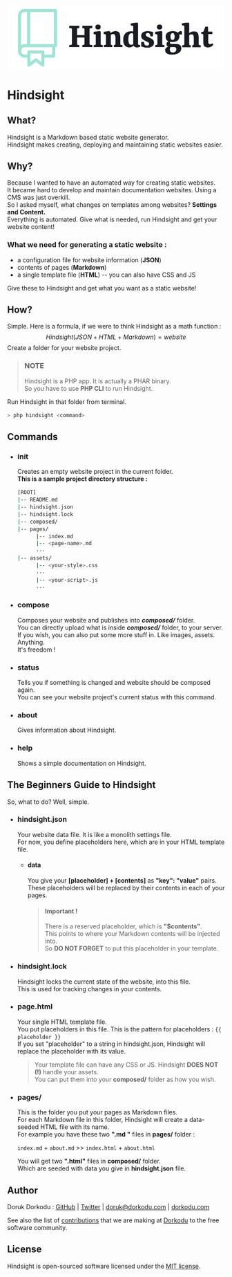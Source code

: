 ![Hindsight Logo](hindsight.png)

# Hindsight

## What?

Hindsight is a Markdown based static website generator. <br>Hindsight makes creating, deploying and maintaining static websites easier.

## Why?

Because I wanted to have an automated way for creating static websites.<br>It became hard to develop and maintain documentation websites. Using a CMS was just overkill.<br>So I asked myself, what changes on templates among websites? **Settings and Content.**<br>Everything is automated. Give what is needed, run Hindsight and get your website content!

### What we need for generating a static website :

- a configuration file for website information (**JSON**)
- contents of pages (**Markdown**)
- a single template file (**HTML**) -- you can also have CSS and JS

Give these to Hindsight and get what you want as a static website!

## How?

Simple. Here is a formula, if we were to think Hindsight as a math function :
$$
Hindsight(JSON+HTML+Markdown) = website
$$
Create a folder for your website project.<br>

> ### NOTE
>
> Hindsight is a PHP app. It is actually a PHAR binary.<br>So you have to use **PHP CLI** to run Hindsight.

Run Hindsight in that folder from terminal.

```bash
> php hindsight <command>
```

## Commands

- ### init

  Creates an empty website project in the current folder.<br>**This is a sample project directory structure :**

  ```bash
  [ROOT]
  |-- README.md
  |-- hindsight.json
  |-- hindsight.lock
  |-- composed/
  |-- pages/
  		|-- index.md
  		|-- <page-name>.md
  		···
  |-- assets/
  		|-- <your-style>.css
  		···
  		|-- <your-script>.js
  		···
  ```

- ### compose

  Composes your website and publishes into ***composed/*** folder.<br>You can directly upload what is inside ***composed/*** folder, to your server.<br>If you wish, you can also put some more stuff in. Like images, assets. Anything.<br>It's freedom !

- ### status

  Tells you if something is changed and website should be composed again.<br>You can see your website project's current status with this command.

- ### about

  Gives information about Hindsight.

- ### help

  Shows a simple documentation on Hindsight.

## The Beginners Guide to Hindsight

So, what to do? Well, simple.<br>

- ### hindsight.json

  Your website data file. It is like a monolith settings file.<br>For now, you define placeholders here, which are in your HTML template file.

  - #### data

    You give your **[placeholder] + [contents]** as **"key": "value"** pairs.<br>These placeholders will be replaced by their contents in each of your pages.  
    
    > #### Important !
    >
    > There is a reserved placeholder, which is **"$contents"**.<br>This points to where your Markdown contents will be injected into.<br>So **DO NOT FORGET** to put this placeholder in your template.
  
  
- ### hindsight.lock

  Hindsight locks the current state of the website, into this file.<br>This is used for tracking changes in your contents.

- ### page.html

  Your single HTML template file.<br>You put placeholders in this file. This is the pattern for placeholders : `{{ placeholder }}`<br>If you set "placeholder" to a string in hindsight.json, Hindsight will replace the placeholder with its value.
  
  > Your template file can have any CSS or JS. Hindsight **DOES NOT (!)** handle your assets.<br>You can put them into your **composed/** folder as how you wish.<br>
  
- ### pages/

  This is the folder you put your pages as Markdown files.<br>For each Markdown file in this folder, Hindsight will create a data-seeded HTML file with its name.<br>For example you have these two **".md "** files in **pages/** folder :

  `index.md` + `about.md` 	>>	 `index.html` + `about.html`

  You will get two **".html"** files in **composed/** folder.<br>Which are seeded with data you give in **hindsight.json** file. 

## Author

Doruk Dorkodu : [GitHub](https://github.com/dorukdorkodu)  | [Twitter](https://twitter.com/dorukdorkodu) | [doruk@dorkodu.com](mailto:doruk@dorkodu.com) | [dorkodu.com](https://dorkodu.com)

See also the list of [contributions](https://libre.dorkodu.com) that we are making at [Dorkodu](dorkodu.com) to the free software community.

## License

Hindsight is open-sourced software licensed under the [MIT license](LICENSE).
